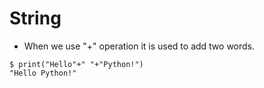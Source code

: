 # String 
- When we use "+" operation it is used to add two words.  
```console
$ print("Hello"+" "+"Python!")
"Hello Python!"
```